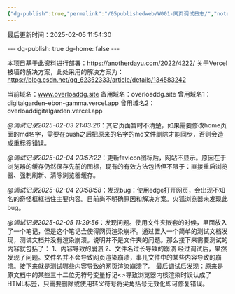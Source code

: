 ```yaml
---
{"dg-publish":true,"permalink":"/05publishedweb/W001-网页调试日志/","noteIcon":"","created":"2025-02-04T18:39:40.644+08:00","updated":"2025-02-05T11:54:36.922+08:00"}
---
```


最后更新时间：2025-02-05 11:54:30

--- dg-publish: true dg-home: false ---


本项目基于此资料进行部署：https://anotherdayu.com/2022/4222/
关于Vercel被墙的解决方案，此处采用的解决方案为：https://blog.csdn.net/qq_62352333/article/details/134583242

当前域名：www.overloaddg.site
备用域名：overloaddg.site
曾用域名1：digitalgarden-ebon-gamma.vercel.app
曾用域名2：overloaddigitalgarden.vercel.app

*@调试记录2025-02-03 21:03:26*：其它页面暂时不清楚，如果需要修改home页面的md名字，需要在push之后把原来的名字的md文件删除才能同步，否则会造成重标签错误。

*@调试记录2025-02-04 20:57:22*：更新favicon图标后，网站不显示。原因在于浏览器的缓存仍然保存先前的图标，现有的有效方法包括但不限于：直接重启浏览器、强制刷新、清除浏览器缓存。

*@调试记录2025-02-04 20:58:58*：发现bug：使用edge打开网页，会出现不知名的奇怪框框挡住主要内容。目前尚不明确原因和解决方案。火狐浏览器未发现此bug。

*@调试记录2025-02-05 11:29:56*：发现问题。使用文件夹嵌套的时候，里面放入了一个笔记，但是这个笔记会使得网页渲染崩坏。通过置入一个简单的测试文档发现，测试文档并没有渲染崩溃。说明并不是文件夹的问题。那么接下来需要测试的内容就包括了：
1、内容导致的崩溃
2、文件名过长导致的崩溃
经过调试后，果然发现了问题。文件名并不会导致网页渲染崩溃，事儿文件中的某些内容导致的崩溃。接下来就是测试哪些内容导致的网页渲染崩溃了。
最后调试后发现：原来是原文档中的某些三十二位无符号变量标记\<\>导致浏览器内核渲染时误认成了HTML标签，只需要删除或使用转义符号将尖角括号无效化即可修复错误。


